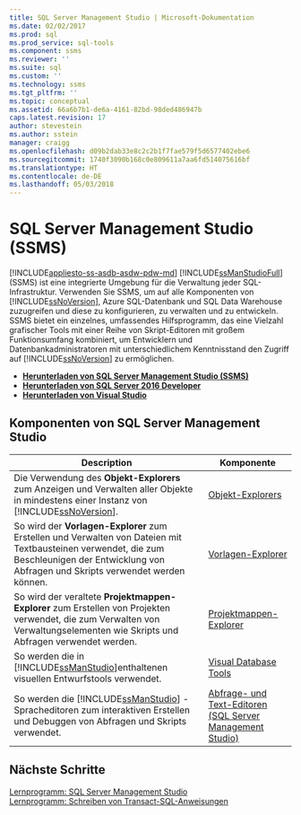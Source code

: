 ```yaml
---
title: SQL Server Management Studio | Microsoft-Dokumentation
ms.date: 02/02/2017
ms.prod: sql
ms.prod_service: sql-tools
ms.component: ssms
ms.reviewer: ''
ms.suite: sql
ms.custom: ''
ms.technology: ssms
ms.tgt_pltfrm: ''
ms.topic: conceptual
ms.assetid: 66a6b7b1-de6a-4161-82bd-98ded486947b
caps.latest.revision: 17
author: stevestein
ms.author: sstein
manager: craigg
ms.openlocfilehash: d09b2dab33e8c2c2b1f7fae579f5d6577402ebe6
ms.sourcegitcommit: 1740f3090b168c0e809611a7aa6fd514075616bf
ms.translationtype: HT
ms.contentlocale: de-DE
ms.lasthandoff: 05/03/2018
---
```

# <a name="sql-server-management-studio-ssms"></a>SQL Server Management Studio (SSMS)
[!INCLUDE[appliesto-ss-asdb-asdw-pdw-md](../includes/appliesto-ss-asdb-asdw-pdw-md.md)]
[!INCLUDE[ssManStudioFull](../includes/ssmanstudiofull_md.md)] (SSMS) ist eine integrierte Umgebung für die Verwaltung jeder SQL-Infrastruktur. Verwenden Sie SSMS, um auf alle Komponenten von [!INCLUDE[ssNoVersion](../includes/ssnoversion_md.md)], Azure SQL-Datenbank und SQL Data Warehouse zuzugreifen und diese zu konfigurieren, zu verwalten und zu entwickeln. SSMS bietet ein einzelnes, umfassendes Hilfsprogramm, das eine Vielzahl grafischer Tools mit einer Reihe von Skript-Editoren mit großem Funktionsumfang kombiniert, um Entwicklern und Datenbankadministratoren mit unterschiedlichem Kenntnisstand den Zugriff auf [!INCLUDE[ssNoVersion](../includes/ssnoversion_md.md)] zu ermöglichen.



 
 - [**Herunterladen von SQL Server Management Studio (SSMS)**](download-sql-server-management-studio-ssms.md) 
 - [**Herunterladen von SQL Server 2016 Developer**](https://my.visualstudio.com/Downloads?q=SQL%20Server%20Developer)
 - [**Herunterladen von Visual Studio**](https://www.visualstudio.com/downloads/)

  
## <a name="sql-server-management-studio-components"></a>Komponenten von SQL Server Management Studio  
  
|Description|Komponente|  
|---------------|---------|  
|Die Verwendung des **Objekt-Explorers** zum Anzeigen und Verwalten aller Objekte in mindestens einer Instanz von [!INCLUDE[ssNoVersion](../includes/ssnoversion_md.md)].|[Objekt-Explorers](../ssms/object/object-explorer.md)|  
|So wird der **Vorlagen-Explorer** zum Erstellen und Verwalten von Dateien mit Textbausteinen verwendet, die zum Beschleunigen der Entwicklung von Abfragen und Skripts verwendet werden können.|[Vorlagen-Explorer](../ssms/template/template-explorer.md)|  
|So wird der veraltete **Projektmappen-Explorer** zum Erstellen von Projekten verwendet, die zum Verwalten von Verwaltungselementen wie Skripts und Abfragen verwendet werden.|[Projektmappen-Explorer](../ssms/solution/solution-explorer.md)|  
|So werden die in [!INCLUDE[ssManStudio](../includes/ssmanstudio_md.md)]enthaltenen visuellen Entwurfstools verwendet.|[Visual Database Tools](../ssms/visual-db-tools/visual-database-tools.md)|  
|So werden die [!INCLUDE[ssManStudio](../includes/ssmanstudio_md.md)] -Spracheditoren zum interaktiven Erstellen und Debuggen von Abfragen und Skripts verwendet.|[Abfrage- und Text-Editoren (SQL Server Management Studio)](../relational-databases/scripting/query-and-text-editors-sql-server-management-studio.md)|  


## <a name="next-steps"></a>Nächste Schritte  
[Lernprogramm: SQL Server Management Studio](http://msdn.microsoft.com/en-us/d2bade70-07cf-4d94-b5d2-88aecb538ed1)  
[Lernprogramm: Schreiben von Transact-SQL-Anweisungen](http://msdn.microsoft.com/en-us/2addc9be-67d0-423d-a457-192fe9d7d058)  
